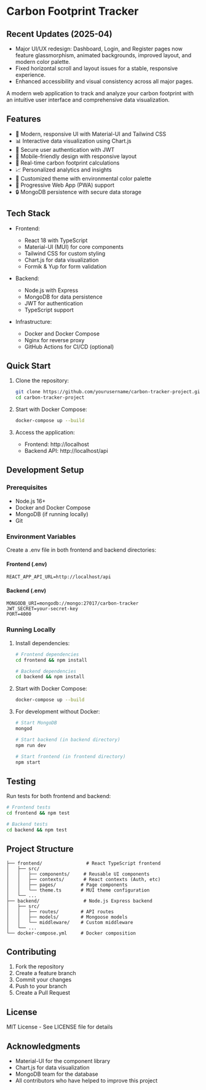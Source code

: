 # Carbon Footprint Tracker

## Recent Updates (2025-04)

- Major UI/UX redesign: Dashboard, Login, and Register pages now feature glassmorphism, animated backgrounds, improved layout, and modern color palette.
- Fixed horizontal scroll and layout issues for a stable, responsive experience.
- Enhanced accessibility and visual consistency across all major pages.

A modern web application to track and analyze your carbon footprint with an intuitive user interface and comprehensive data visualization.

## Features

- 🌟 Modern, responsive UI with Material-UI and Tailwind CSS
- 📊 Interactive data visualization using Chart.js
- 🔐 Secure user authentication with JWT
- 📱 Mobile-friendly design with responsive layout
- 🔄 Real-time carbon footprint calculations
- 📈 Personalized analytics and insights
- 🎨 Customized theme with environmental color palette
- 📱 Progressive Web App (PWA) support
- 🔒 MongoDB persistence with secure data storage

## Tech Stack

- Frontend:
  - React 18 with TypeScript
  - Material-UI (MUI) for core components
  - Tailwind CSS for custom styling
  - Chart.js for data visualization
  - Formik & Yup for form validation

- Backend:
  - Node.js with Express
  - MongoDB for data persistence
  - JWT for authentication
  - TypeScript support

- Infrastructure:
  - Docker and Docker Compose
  - Nginx for reverse proxy
  - GitHub Actions for CI/CD (optional)

## Quick Start

1. Clone the repository:
   ```bash
   git clone https://github.com/yourusername/carbon-tracker-project.git
   cd carbon-tracker-project
   ```

2. Start with Docker Compose:
   ```bash
   docker-compose up --build
   ```

3. Access the application:
   - Frontend: http://localhost
   - Backend API: http://localhost/api

## Development Setup

### Prerequisites
- Node.js 16+
- Docker and Docker Compose
- MongoDB (if running locally)
- Git

### Environment Variables

Create a .env file in both frontend and backend directories:

#### Frontend (.env)
```
REACT_APP_API_URL=http://localhost/api
```

#### Backend (.env)
```
MONGODB_URI=mongodb://mongo:27017/carbon-tracker
JWT_SECRET=your-secret-key
PORT=4000
```

### Running Locally

1. Install dependencies:
   ```bash
   # Frontend dependencies
   cd frontend && npm install
   
   # Backend dependencies
   cd backend && npm install
   ```

2. Start with Docker Compose:
   ```bash
   docker-compose up --build
   ```

3. For development without Docker:
   ```bash
   # Start MongoDB
   mongod

   # Start backend (in backend directory)
   npm run dev

   # Start frontend (in frontend directory)
   npm start
   ```

## Testing

Run tests for both frontend and backend:
```bash
# Frontend tests
cd frontend && npm test

# Backend tests
cd backend && npm test
```

## Project Structure

```
├── frontend/                # React TypeScript frontend
│   ├── src/
│   │   ├── components/     # Reusable UI components
│   │   ├── contexts/       # React contexts (Auth, etc)
│   │   ├── pages/         # Page components
│   │   └── theme.ts       # MUI theme configuration
│   └── ...
├── backend/                # Node.js Express backend
│   ├── src/
│   │   ├── routes/        # API routes
│   │   ├── models/        # Mongoose models
│   │   └── middleware/    # Custom middleware
│   └── ...
└── docker-compose.yml     # Docker composition
```

## Contributing

1. Fork the repository
2. Create a feature branch
3. Commit your changes
4. Push to your branch
5. Create a Pull Request

## License

MIT License - See LICENSE file for details

## Acknowledgments

- Material-UI for the component library
- Chart.js for data visualization
- MongoDB team for the database
- All contributors who have helped to improve this project